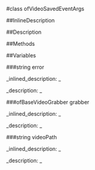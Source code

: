 #class ofVideoSavedEventArgs


<!--
_visible: True_
_advanced: False_
_istemplated: False_
-->

##InlineDescription






##Description





##Methods



##Variables



###string error

<!--
_name: error_
_type: string_
_access: public_
_version_started: 0072_
_version_deprecated: _
_summary: _
_visible: True_
_constant: True_
_advanced: False_
-->

_inlined_description: _


_description: _








<!----------------------------------------------------------------------------->

###ofBaseVideoGrabber grabber

<!--
_name: grabber_
_type: ofBaseVideoGrabber_
_access: public_
_version_started: 0072_
_version_deprecated: _
_summary: _
_visible: True_
_constant: True_
_advanced: False_
-->

_inlined_description: _


_description: _








<!----------------------------------------------------------------------------->

###string videoPath

<!--
_name: videoPath_
_type: string_
_access: public_
_version_started: 0072_
_version_deprecated: _
_summary: _
_visible: True_
_constant: True_
_advanced: False_
-->

_inlined_description: _


_description: _








<!----------------------------------------------------------------------------->

